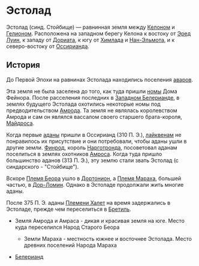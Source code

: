 # Эстолад

Эстолад (синд. Стойбище) — равнинная земля между [Келоном](Келон.md) и
[Гелионом](Гелион.md). Расположена на западном берегу Келона к востоку от
[Эред Луин](Синие%20Горы.md), к западу от [Дориата](Дориат.md), к югу от
[Химлада](Химлад.md) и [Нан-Эльмота](Нан-Эльмот.md), и к северо-востоку от
[Оссирианда](Оссирианд.md).

## История

До Первой Эпохи на равнинах Эстолада находились поселения [аваров](Народы/авары.md).

Эта земля не была заселена до того, как туда пришли [номы](Народы/номы.md) Дома
Фейнора. После расселения последних в [Западном Белерианде](Западный%20Белерианд.md),
в землях будущего Эстолада охотились некоторые номы под предводительством
[Амрода](Личности/Амрод.md). Та земля не являлась королевством Амрода и сам он являлся
вассалом своего старшего брата-короля, [Майдроса](Личности/Майдрос.md).

Когда первые [аданы](Народы/аданы.md) пришли в Оссирианд (310 П. Э.),
[лайквенам](Народы/лайкены.md) не понравилось их присутствие и они потребовали, чтобы
аданы ушли в другие земли. [Финрод](Личности/Финрод.md), король [Нарготронда](Нарготронд.md),
посоветовал аданам поселиться в землях охотников [Амроса](Личности/Амрос.md). Когда туда
пришло большинство аданов (313 П. Э.), эту землю стали звать Эстолад (с
синдарского - "Стойбище").

Вскоре [Племя Беора](Народы/беорлинги.md) ушло в [Дортонион](Дортонион.md), а
[Племя Мараха](Народы/марахлинги.md), большей частью, в [Дор-Ломин](Дор-Ломин.md).
Однако в Эстоладе продолжали жить многие аданы.

После 375 П. Э. аданы [Племени Халет](Народы/халетлинги.md) на время задержались в
Эстоладе, прежде чем переселиться в [Бретиль](Бретиль.md).

*   Земля Амрода и Амраса - дикая и красивая земля на юге. Место куда
    переселился Народ Старого Беора
    *   Земли Мараха - местность южнее и восточнее Эстолада. Место древних
        поселений Народа Мараха 


*   [Белерианд](index.md)
